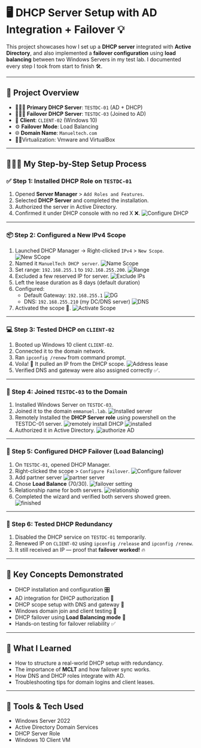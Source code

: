 # 🖥️ DHCP Server Setup with AD Integration + Failover 💡

This project showcases how I set up a **DHCP server** integrated with **Active Directory**, and also implemented a **failover configuration** using **load balancing** between two Windows Servers in my test lab. I documented every step I took from start to finish 🛠️.

---

## 🧩 Project Overview

- 🧑🏽‍💻 **Primary DHCP Server**: `TESTDC-01` (AD + DHCP)
- 🧑🏽‍💻 **Failover DHCP Server**: `TESTDC-03` (Joined to AD)
- 🧪 **Client**: `CLIENT-02` (Windows 10)
- ⚙️ **Failover Mode**: Load Balancing
- 🌐 **Domain Name**: `Manueltech.com`
- 🐱‍💻Virtualization: Vmware and VirtualBox

---

## 🚶🏽‍♂️ My Step-by-Step Setup Process

### ✅ Step 1: Installed DHCP Role on `TESTDC-01`

1. Opened **Server Manager** > `Add Roles and Features`.
2. Selected **DHCP Server** and completed the installation.
3. Authorized the server in Active Directory.
4. Confirmed it under DHCP console with no red X ❌.
![Configure DHCP](images/01-Select-DHCP.png)
---

### 📦 Step 2: Configured a New IPv4 Scope

1. Launched DHCP Manager → Right-clicked `IPv4` > `New Scope`.
![New SCope](images/02-create-new-scope.png)
2. Named it `ManuelTech DHCP server`.
![Name Scope](images/03-name-scope.png)
3. Set range: `192.168.255.1` to `192.168.255.200`.
![Range](images/04-start&End-IP.png)
4. Excluded a few reserved IP for server.
![Exclude IPs](images/05-exclude-IP.png)
5. Left the lease duration as 8 days (default duration)
5. Configured:
   - Default Gateway: `192.168.255.1`
    ![DG](images/08-default-gateway.png)
   - DNS: `192.168.255.210` (my DC/DNS server)
   ![DNS](images/09-DNS-server.png)
6. Activated the scope 🎯.
![Activate Scope](images/10-Activate-scope.png)

---

### 💻 Step 3: Tested DHCP on `CLIENT-02`

1. Booted up Windows 10 client `CLIENT-02`.
2. Connected it to the domain network.
3. Ran `ipconfig /renew` from command prompt.
4. Voila! 🎉 It pulled an IP from the DHCP scope.
![Address lease](images/11-address-leased.png)
5. Verified DNS and gateway were also assigned correctly ✅.

---

### 🔁 Step 4: Joined `TESTDC-03` to the Domain

1. Installed Windows Server on `TESTDC-03`.
2. Joined it to the domain `emmanuel.lab`.
![Installed server](images/11-added-server.png)
3. Remotely Installed the **DHCP Server role** using powershell on the TESTDC-01 server.
![remotely install DHCP](images/14-remote-control.png)
![installed ](images/16-powershell-command.png)
4. Authorized it in Active Directory.
![authorize AD](images/17a-authorize-DHCP.png)

---

### 🤝 Step 5: Configured DHCP Failover (Load Balancing)

1. On `TESTDC-01`, opened DHCP Manager.
2. Right-clicked the scope > `Configure Failover`.
![Configure failover](images/20-configure-failover.png)
3. Add partner server
![partner server](images/22-add-partner-server.png)
4. Chose **Load Balance** (70/30).
![failover setting](images/23-failover-settings.png)
5. Relationship name for both servers.
![relationship](images/24-finish.png)
6. Completed the wizard and verified both servers showed green.
![finished](images/25-dhcp-failover-active.png)

---

### 🔁 Step 6: Tested DHCP Redundancy

1. Disabled the DHCP service on `TESTDC-01` temporarily.
2. Renewed IP on `CLIENT-02` using `ipconfig /release` and `ipconfig /renew`.
3. It still received an IP — proof that **failover worked!** 🔥

---

## 📌 Key Concepts Demonstrated

- DHCP installation and configuration 🎛️
- AD integration for DHCP authorization 🔐
- DHCP scope setup with DNS and gateway 🎯
- Windows domain join and client testing 🧪
- DHCP failover using **Load Balancing mode** 🤝
- Hands-on testing for failover reliability ✅

---

## 🧠 What I Learned

- How to structure a real-world DHCP setup with redundancy.
- The importance of **MCLT** and how failover sync works.
- How DNS and DHCP roles integrate with AD.
- Troubleshooting tips for domain logins and client leases.

---

## 🧰 Tools & Tech Used

- Windows Server 2022
- Active Directory Domain Services
- DHCP Server Role
- Windows 10 Client VM
